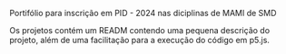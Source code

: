 Portifólio para inscrição em PID - 2024 nas diciplinas de MAMI de SMD

Os projetos contém um READM contendo uma pequena descrição do projeto, além de uma facilitação para a execução do código em p5.js.
